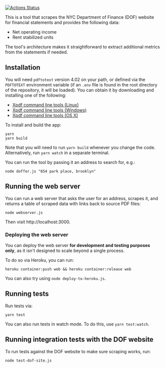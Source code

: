[![Actions Status](https://github.com/JustFixNYC/nyc-doffer/workflows/Node%20CI/badge.svg)](https://github.com/JustFixNYC/nyc-doffer/actions)

This is a tool that scrapes the NYC Department of Finance (DOF) website
for financial statements and provides the following data:

* Net operating income
* Rent stabilized units

The tool's architecture makes it straightforward to extract additional
metrics from the statements if needed.

## Installation

You will need `pdftotext` version 4.02 on your path, or defined via the
`PDFTOTEXT` environment variable (if an `.env` file is found in the root directory
of the repository, it will be loaded). You can obtain it by downloading
and installing one of the following:

* [Xpdf command line tools (Linux)](https://xpdfreader-dl.s3.amazonaws.com/xpdf-tools-linux-4.02.tar.gz)
* [Xpdf command line tools (Windows)](https://xpdfreader-dl.s3.amazonaws.com/xpdf-tools-win-4.02.zip)
* [Xpdf command line tools (OS X)](https://xpdfreader-dl.s3.amazonaws.com/xpdf-tools-mac-4.02.tar.gz)

To install and build the app:

```
yarn
yarn build
```

Note that you will need to run `yarn build` whenever you change the code. Alternatively,
run `yarn watch` in a separate terminal.

You can run the tool by passing it an address to search for, e.g.:

```
node doffer.js "654 park place, brooklyn"
```

## Running the web server

You can run a web server that asks the user for an address, scrapes it,
and returns a table of scraped data with links back to source PDF files:

```
node webserver.js
```

Then visit http://localhost:3000.

### Deploying the web server

You can deploy the web server **for development and testing purposes only**,
as it isn't designed to scale beyond a single process.

To do so via Heroku, you can run:

```
heroku container:push web && heroku container:release web
```

You can also try using `node deploy-to-heroku.js`.

## Running tests

Run tests via:

```
yarn test
```

You can also run tests in watch mode. To do this, use `yarn test:watch`.

## Running integration tests with the DOF website

To run tests against the DOF website to make sure scraping works, run:

```
node test-dof-site.js
```
